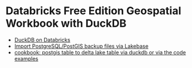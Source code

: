 # Databricks Free Edition Geospatial Workbook with DuckDB

- [DuckDB on Databricks](duckdb-on-databricks/DuckDB_on_Databricks.ipynb)
- [Import PostgreSQL/PostGIS backup files via Lakebase](postgis_lakebase_import.ipynb)
- [cookbook: postgis table to delta lake table via duckdb or via the code examples](postgis_lakebase2deltalake.ipynb)
